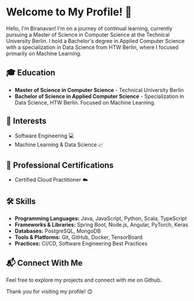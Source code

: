 # Welcome to My Profile! 👋

Hello, I'm Biranavan! I'm on a journey of continual learning, currently pursuing a Master of Science in Computer Science at the Technical University Berlin. I hold a Bachelor's degree in Applied Computer Science with a specialization in Data Science from HTW Berlin, where I focused primarily on Machine Learning.

## 🎓 Education
- **Master of Science in Computer Science** - Technical University Berlin
- **Bachelor of Science in Applied Computer Science** - Specialization in Data Science, HTW Berlin. Focused on Machine Learning.

## 🌟 Interests
- Software Engineering :computer:
- Machine Learning & Data Science :chart_with_upwards_trend:

## 💼 Professional Certifications
- Certified Cloud Practitioner ☁️

## 🛠 Skills
- **Programming Languages:** Java, JavaScript, Python, Scala, TypeScript
- **Frameworks & Libraries:** Spring Boot, Node.js, Angular, PyTorch, Keras
- **Databases:** PostgreSQL, MongoDB
- **Tools & Platforms:** Git, GitHub, Docker, TensorBoard
- **Practices:** CI/CD, Software Engineering Best Practices

## 📬 Connect With Me
Feel free to explore my projects and connect with me on Github.

Thank you for visiting my profile! 😊
